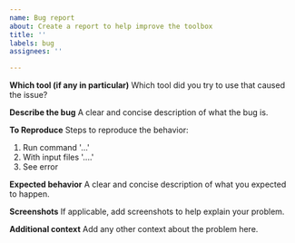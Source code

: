 ```yaml
---
name: Bug report
about: Create a report to help improve the toolbox
title: ''
labels: bug
assignees: ''

---
```


**Which tool (if any in particular)**
Which tool did you try to use that caused the issue?

**Describe the bug**
A clear and concise description of what the bug is.

**To Reproduce**
Steps to reproduce the behavior:
1. Run command '...'
2. With input files '....'
3. See error

**Expected behavior**
A clear and concise description of what you expected to happen.

**Screenshots**
If applicable, add screenshots to help explain your problem.

**Additional context**
Add any other context about the problem here.
